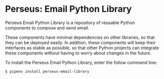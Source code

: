 # Perseus: Email Python Library

Perseus Email Python Library is a repository of reusable Python components to compose and send email.

These components have minimal dependencies on other libraries, so that they can be deployed easily.  In addition, these components will keep their interfaces as stable as possible, so that other Python projects can integrate these components without having to worry about changes in the future.


To install the Perseus Email Python Library, enter the follow command line:

```bash
$ pipenv install perseus-email-library
```

